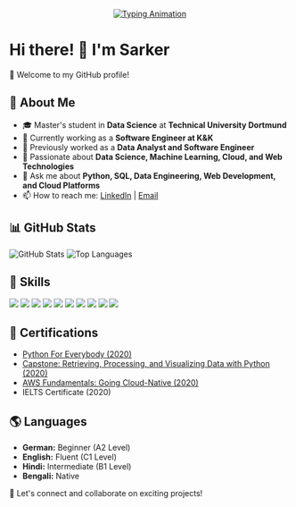 <p align="center">
  <a href="https://github.com/sunzid02">
    <img src="https://readme-typing-svg.herokuapp.com?size=24&width=600&lines=Actively+Always+Learning!;Exploring+New+Technologies!" alt="Typing Animation" />
  </a>
</p>

# Hi there! 👋 I'm Sarker

🌟 Welcome to my GitHub profile!  

## 🚀 About Me  
- 🎓 Master's student in **Data Science** at **Technical University Dortmund**  
- 💼 Currently working as a **Software Engineer at K&K**  
- 🔭 Previously worked as a **Data Analyst and Software Engineer**  
- 🌱 Passionate about **Data Science, Machine Learning, Cloud, and Web Technologies**  
- 💬 Ask me about **Python, SQL, Data Engineering, Web Development, and Cloud Platforms**  
- 📫 How to reach me: [LinkedIn](https://linkedin.com/in/sarker-sunzid-mahmud) | [Email](mailto:sunzid02@gmail.com)  

## 📊 GitHub Stats  
<img src="https://github-readme-stats.vercel.app/api?username=sunzid02&show_icons=true&theme=dark" alt="GitHub Stats" />  
<img src="https://github-readme-stats.vercel.app/api/top-langs/?username=sunzid02&layout=compact&theme=dark" alt="Top Languages" />  

## 🚀 Skills  
<p align="left">
  <img src="https://img.shields.io/badge/-Python-3776AB?style=for-the-badge&logo=python&logoColor=white" />
  <img src="https://img.shields.io/badge/-SQL-4479A1?style=for-the-badge&logo=mysql&logoColor=white" />
  <img src="https://img.shields.io/badge/-PHP-777BB4?style=for-the-badge&logo=php&logoColor=white" />
  <img src="https://img.shields.io/badge/-JavaScript-F7DF1E?style=for-the-badge&logo=javascript&logoColor=black" />
  <img src="https://img.shields.io/badge/-HTML-E34F26?style=for-the-badge&logo=html5&logoColor=white" />
  <img src="https://img.shields.io/badge/-CSS-1572B6?style=for-the-badge&logo=css3&logoColor=white" />
  <img src="https://img.shields.io/badge/-React.js-61DAFB?style=for-the-badge&logo=react&logoColor=black" />
  <img src="https://img.shields.io/badge/-Angular-DD0031?style=for-the-badge&logo=angular&logoColor=white" />
  <img src="https://img.shields.io/badge/-Google_Cloud-4285F4?style=for-the-badge&logo=google-cloud&logoColor=white" />
  <img src="https://img.shields.io/badge/-Firebase-FFCA28?style=for-the-badge&logo=firebase&logoColor=black" />
</p>

## 📜 Certifications  
- [Python For Everybody (2020)](https://coursera.org/share/210943819eb94fcdf27a21155d825390)  
- [Capstone: Retrieving, Processing, and Visualizing Data with Python (2020)](https://coursera.org/share/52bf3a8d901f6e93918338a9758658c6)  
- [AWS Fundamentals: Going Cloud-Native (2020)](https://coursera.org/share/86944a4984ee72321e400f856e0db6a3)  
- IELTS Certificate (2020)  

## 🌎 Languages  
- **German:** Beginner (A2 Level)  
- **English:** Fluent (C1 Level)  
- **Hindi:** Intermediate (B1 Level)  
- **Bengali:** Native  

🚀 Let's connect and collaborate on exciting projects!  

